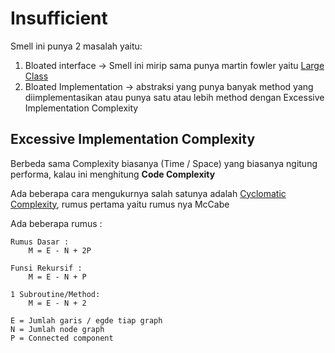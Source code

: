 # Insufficient
Smell ini punya 2 masalah yaitu:
1. Bloated interface -> Smell ini mirip sama punya martin fowler yaitu [Large Class](https://sourcemaking.com/refactoring/smells/large-class)
2. Bloated Implementation -> abstraksi yang punya banyak method yang diimplementasikan atau punya satu atau lebih method dengan Excessive Implementation Complexity


## Excessive Implementation Complexity

Berbeda sama Complexity biasanya (Time / Space) yang biasanya ngitung performa, kalau ini menghitung **Code Complexity**

Ada beberapa cara mengukurnya salah satunya adalah [Cyclomatic Complexity](https://en.wikipedia.org/wiki/Cyclomatic_complexity), rumus pertama yaitu rumus nya McCabe

Ada beberapa rumus :

```
Rumus Dasar :
    M = E - N + 2P

Funsi Rekursif :
    M = E - N + P

1 Subroutine/Method:
    M = E - N + 2

E = Jumlah garis / egde tiap graph
N = Jumlah node graph
P = Connected component 
```
